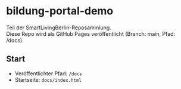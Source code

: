 # bildung-portal-demo
Teil der SmartLivingBerlin-Reposammlung.  
Diese Repo wird als GitHub Pages veröffentlicht (Branch: main, Pfad: /docs).

## Start
- Veröffentlichter Pfad: `/docs`
- Startseite: `docs/index.html`

